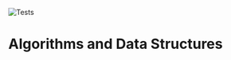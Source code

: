 ![Tests](https://github.com/tiemotm/algorithms-and-datastructures/actions/workflows/Tests/badge.svg)
# Algorithms and Data Structures

